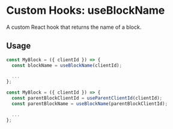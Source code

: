 # Custom Hooks: useBlockName

A custom React hook that returns the name of a block.

## Usage

```jsx
const MyBlock = ({ clientId }) => {
  const blockName = useBlockName(clientId);

  ...
};
```

```jsx
const MyBlock = ({ clientId }) => {
  const parentBlockClientId = useParentClientId(clientId);
  const parentBlockName = useBlockName(parentBlockClientId);

  ...
};
```
